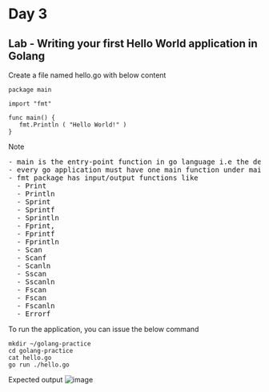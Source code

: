 # Day 3

## Lab - Writing your first Hello World application in Golang
Create a file named hello.go with below content

```
package main

import "fmt"

func main() {
   fmt.Println ( "Hello World!" )
}
```

Note
<pre>
- main is the entry-point function in go language i.e the default function that will be invoked first you run any go application
- every go application must have one main function under main package
- fmt package has input/output functions like 
  - Print
  - Println
  - Sprint
  - Sprintf
  - Sprintln
  - Fprint,
  - Fprintf
  - Fprintln
  - Scan
  - Scanf
  - Scanln
  - Sscan
  - Sscanln
  - Fscan
  - Fscan
  - Fscanln
  - Errorf
</pre>

To run the application, you can issue the below command
```
mkdir ~/golang-practice
cd golang-practice
cat hello.go
go run ./hello.go
```
Expected output
![image](https://github.com/user-attachments/assets/d181a189-1ec0-4899-8eb3-868e4a0dd074)
